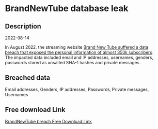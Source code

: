 # BrandNewTube database leak

## Description

2022-08-14

In August 2022, the streaming website <a href="https://unitynewsnetwork.co.uk/streaming-site-brand-new-tube-sees-massive-data-breach-with-ip-addresses-and-names-of-users-revealed/" target="_blank" rel="noopener">Brand New Tube suffered a data breach that exposed the personal information of almost 350k subscribers</a>. The impacted data included email and IP addresses, usernames, genders,  passwords stored as unsalted SHA-1 hashes and private messages.

## Breached data

Email addresses, Genders, IP addresses, Passwords, Private messages, Usernames

## Free download Link

[BrandNewTube breach Free Download Link](https://tinyurl.com/2b2k277t)